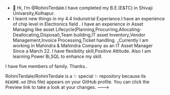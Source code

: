 - 👋 Hi, I’m @RohiniTerdale.I have completed my B.E.(E&TC) in Shivaji Univarsity,Kolhapur.
- I learnt new things in my 4.4 Indunstrial Experiance.I have an experience of chip level in Electronics field .
I have an experience in Asset Managing like asset Lifecycle(Planning,Procurring,Allocating-Deallocating,Disposal),Team building,IT asset Inventory,Vendor Management,Invoice Processing,Ticket handling.
_Currently I am working in Mahindra & Mahindra Company as an IT Asset Manager Since a March 22.
I have flexibility skill,Positive Attitude.
Also I am learning Power Bi,SQL to enhance my skill.

I have five members of family.
Thanks..

RohiniTerdale/RohiniTerdale is a ✨ special ✨ repository because its `README.md` (this file) appears on your GitHub profile.
You can click the Preview link to take a look at your changes.
--->
